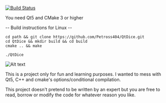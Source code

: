 [![Build Status](https://travis-ci.org/Petross404/QtDice.svg?branch=master)](https://travis-ci.org/Petross404/QtDice)

You need Qt5 and CMake 3 or higher

-- Build instructions for Linux --
```
cd path && git clone https://github.com/Petross404/QtDice.git
cd QtDice && mkdir build && cd build
cmake .. && make

./QtDice
```
![Alt text](https://i.imgur.com/hyiDisd.png)

This is a project only for fun and learning purposes. I wanted to mess with Qt5, C++ and cmake's options/conditional compilation.

This project doesn't pretend to be written by an expert but you are free to read, borrow or modify the code for whatever reason you like. 
